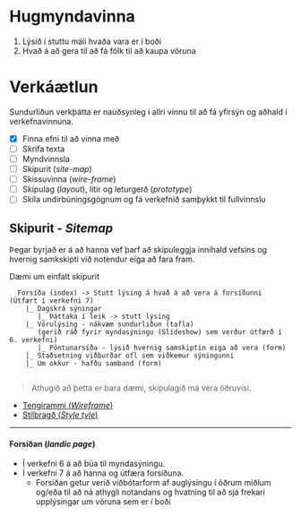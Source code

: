 # Hugmyndavinna

1. Lýsið í stuttu máli hvaða vara er í boði 
1. Hvað á að gera til að fá fólk til að kaupa vöruna

# Verkáætlun

Sundurliðun verkþátta er nauðsynleg í allri vinnu til að fá yfirsýn og aðhald í verkefnavinnuna.

- [x] Finna efni til að vinna með
- [ ] Skrifa texta
- [ ] Myndvinnsla
- [ ] Skipurit (_site-map_)
- [ ] Skissuvinna (_wire-frame_)
- [ ] Skipulag (_layout_), litir og leturgerð (_prototype_)
- [ ] Skila undirbúningsgögnum og fá verkefnið samþykkt til fullvinnslu

## Skipurit - _Sitemap_

Þegar byrjað er á að hanna vef þarf að skipuleggja innihald vefsins og hvernig samkskipti við notendur eiga að fara fram.

Dæmi um einfalt skipurit

```
  Forsíða (index) -> Stutt lýsing á hvað á að vera á forsíðunni (Útfært í verkefni 7) 
    |_ Dagskrá sýningar 
       |_ Þáttaka í leik -> stutt lýsing
    |_ Vörulýsing - nákvæm sundurliðun (tafla)  
       (gerið ráð fyrir myndasýningu (Slideshow) sem verður útfærð í 6. verkefni)
       |_ Pöntunarsíða - lýsið hvernig samskiptin eiga að vera (form)
    |_ Staðsetning viðburðar ofl sem viðkemur sýningunni
    |_ Um okkur - hafðu samband (form)
  
```
> Athugið að  þetta er bara dæmi, skipulagið má vera öðruvísi.

* [Tengirammi (_Wireframe_)](wireframe/)
* [Stílbragð (_Style tyle_)](style-tyle/)

---

#### Forsíðan (_landic page_)

* Í verkefni 6 á að búa til myndasýningu.
* Í verkefni 7 á að hanna og útfæra forsíðuna.   
  * Forsíðan getur verið viðbótarform af auglýsingu í öðrum miðlum og/eða til að ná athygli notandans og hvatning til að sjá frekari upplýsingar um vöruna sem er í boði







